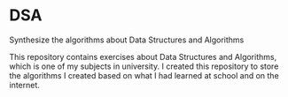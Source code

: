 # DSA
Synthesize the algorithms about Data Structures and Algorithms

This repository contains exercises about Data Structures and Algorithms, which is one of my subjects in university.
I created this repository to store the algorithms I created based on what I had learned at school and on the internet.
